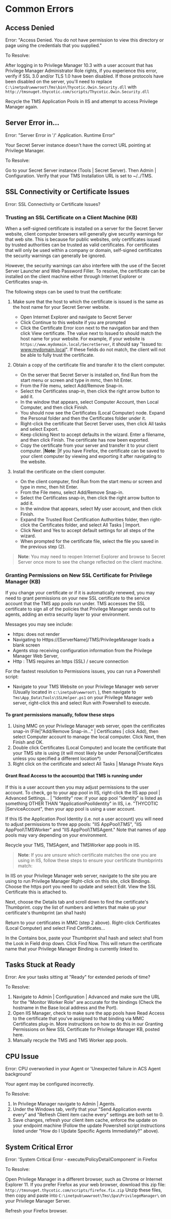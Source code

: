 [title]: # (Common Errors)
[tags]: # (troubleshooting)
[priority]: # (10003)
# Common Errors

## Access Denied

Error: "Access Denied. You do not have permission to view this directory or page using the credentials that you supplied."

To Resolve:

After logging in to Privilege Manager 10.3 with a user account that has Privilege Manager Administrator Role rights, if you experience this error, verify if SSL 3.0 and/or TLS 1.0 have been disabled.
If those protocols have been disabled on the server, you'll need to replace `C:\inetpub\wwwroot\Tms\bin\Thycotic.Owin.Security.dll` with `http://tmsnuget.thycotic.com/scripts/Thycotic.Owin.Security.dll`

Recycle the TMS Application Pools in IIS and attempt to access Privilege Manager again.

## Server Error in...

Error: "Server Error in '/' Application. Runtime Error"

Your Secret Server instance doesn't have the correct URL pointing at Privilege Manager.

To Resolve:

Go to your Secret Server instance (Tools | Secret Server). Then Admin | Configuration.
Verify that your TMS Installation URL is set to ~/../TMS. 

## SSL Connectivity or Certificate Issues

Error: SSL Connectivity or Certificate Issues?

### Trusting an SSL Certificate on a Client Machine (KB)

When a self-signed certificate is installed on a server for the Secret Server website, client computer browsers will generally give security warnings for that web site. This is because for public websites, only certificates issued by trusted authorities can be trusted as valid certificates. For certificates that will only be used within a company or domain, self-signed certificates the security warnings can generally be ignored.

However, the security warnings can also interfere with the use of the Secret Server Launcher and Web Password Filler. To resolve, the certificate can be installed on the client machine either through Internet Explorer or Certificates snap-in.

The following steps can be used to trust the certificate:

1. Make sure that the host to which the certificate is issued is the same as the host name for your Secret Server website.

   * Open Internet Explorer and navigate to Secret Server
   * Click Continue to this website if you are prompted
   * Click the Certificate Error icon next to the navigation bar and then click View certificate. The value next to Issued to should match the host name for your website. For example, if your website is `https://www.mydomain.local/SecretServer`, it should say "Issued to: www.mydomain.local". If these fields do not match, the client will not be able to fully trust the certificate.
1. Obtain a copy of the certificate file and transfer it to the client computer.

   * On the server that Secret Server is installed on, find Run from the start menu or screen and type in mmc, then hit Enter.
   * From the File menu, select Add/Remove Snap-in.
   * Select the Certificates snap-in, then click the right arrow button to add it.
   * In the window that appears, select Computer Account, then Local Computer, and then click Finish.
   * You should now see the Certificates (Local Computer) node. Expand the Personal folder and then the Certificates folder under it.
   * Right-click the certificate that Secret Server uses, then click All tasks and select Export.
   * Keep clicking Next to accept defaults in the wizard. Enter a filename, and then click Finish. The certificate has now been exported.
   * Copy the certificate from your server and transfer it to your client computer.
   |**Note**:
   |If you have Firefox, the certificate can be saved to your client computer by viewing and exporting it after navigating to the website.
1. Install the certificate on the client computer.
   * On the client computer, find Run from the start menu or screen and type in mmc, then hit Enter.
   * From the File menu, select Add/Remove Snap-in.
   * Select the Certificates snap-in, then click the right arrow button to add it.
   * In the window that appears, select My user account, and then click Finish.
   * Expand the Trusted Root Certification Authorities folder, then right-click the Certificates folder, and select All Tasks | Import.
   * Click Next and Yes to accept default settings for all steps of the wizard.
   * When prompted for the certificate file, select the file you saved in the previous step (2).

>**Note**:
>You may need to reopen Internet Explorer and browse to Secret Server once more to see the change reflected on the client machine.

### Granting Permissions on New SSL Certificate for Privilege Manager (KB)

If you change your certificate or if it is automatically renewed, you may need to grant permissions on your new SSL certificate to the service account that the TMS app pools run under.  TMS accesses the SSL certificate to sign all of the policies that Privilege Manager sends out to agents, adding an extra security layer to your environment.  

Messages you may see include: 

* https: does not render
* Navigating to Https://[ServerName]/TMS/PrivilegeManager loads a blank screen  
* Agents stop receiving configuration information from the Privilege Manager Web Server,
* Http : TMS requires an https (SSL) / secure connection

For the fastest resolution to Permissions issues, you can run a Powershell script:

* Navigate to your TMS Website on your Privilege Manager web server (Usually located in `c:\inetpub\wwwroot\` ), then navigate to `Tms\App_Data\Tools\SSLHelper.ps1` on your Privilege Manager web server, right-click this and select Run with Powershell to execute.

#### To grant permissions manually, follow these steps

1. Using MMC on your Privilege Manager web server, open the certificates snap-in (File|"Add/Remove Snap-in..." | Certificates | click Add), then select Computer account to manage the local computer. Click Next, then Finish and OK.
1. Double click Certificates (Local Computer) and locate the certificate that your TMS site is using (it will most likely be under Personal|Certificates unless you specified a different location*)
1. Right click on the certificate and select All Tasks | Manage Private Keys

#### Grant Read Access to the account(s) that TMS is running under

If this is a user account then you may adjust permissions to the user account. To check, go to your app pool in IIS, right-click the IIS app pool | Advanced Settings... | "Identity" row: if your app pool "identity" is listed as something OTHER THAN "ApplicationPoolIdentity" in IIS, i.e. "THYCOTIC |ServiceAccount", then your app pool is using a user account.

If this IS the Application Pool Identity (i.e. not a user account) you will need to adjust permissions to three app pools: "IIS AppPool\TMS", "IIS AppPool\TMSWorker" and  "IIS AppPool\TMSAgent." Note that names of app pools may vary depending on your environment.
  
Recycle your TMS, TMSAgent, and TMSWorker app pools in IIS.

>**Note**:
>If you are unsure which certificate matches the one you are using in IIS, follow these steps to ensure your certificate thumbprints match:

In IIS on your Privilege Manager web server, navigate to the site you are using to run Privilege Manager
Right-click on this site, click Bindings. Choose the https port you need to update and select Edit. View the SSL Certificate this is attached to.

Next, choose the Details tab and scroll down to find the certificate's Thumbprint. copy the list of numbers and letters that make up your certificate's thumbprint (an sha1 hash)

Return to your certificates in MMC (step 2 above). Right-click Certificates (Local Computer) and select Find Certificates...

In the Contains box, paste your Thumbprint sha1 hash and select sha1 from the Look in Field drop down. Click Find Now. This will return the certificate name that your Privilege Manager Binding is currently linked to.

## Tasks Stuck at Ready 

Error: Are your tasks sitting at "Ready" for extended periods of time? 

To Resolve:
 
1. Navigate to Admin | Configuration | Advanced and make sure the URL for the "Monitor Worker Role" are accurate for the bindings (Check the hostname in the Base local address and the Port).
1. Open IIS Manager, check to make sure the app pools have Read Access to the certificate that you’ve assigned to that binding via MMC Certificates plug-in. More instructions on how to do this in our Granting Permissions on New SSL Certificate for Privilege Manager KB, posted here.
1. Manually recycle the TMS and TMS Worker app pools.

## CPU Issue

Error: CPU overworked in your Agent or 'Unexpected failure in ACS Agent background'

Your agent may be configured incorrectly.

To Resolve:

1. In Privilege Manager navigate to Admin | Agents. 
1. Under the Windows tab, verify that your "Send Application events every" and "Refresh Client item cache every" settings are both set to 0.
1. Save changes, refresh your client item cache, enforce the update on your endpoint machine (Follow the update Powershell script instructions listed under  "How do I Update Specific Agents Immediately?" above).

## System Critical Error

Error:  'System Critical Error - execute/PolicyDetailComponent' in Firefox

To Resolve:

Open Privilege Manager in a different browser, such as Chrome or Internet Explorer 11.
If you prefer Firefox as your web browser, download this zip file: `http://tmsnuget.thycotic.com/scripts/firefox.fix.zip`
Unzip these files, then copy and paste into `C:\inetpub\wwwroot\Tms\Spa\PrivilegeManager\` on your Privilege Manager Server.

Refresh your Firefox browser.
